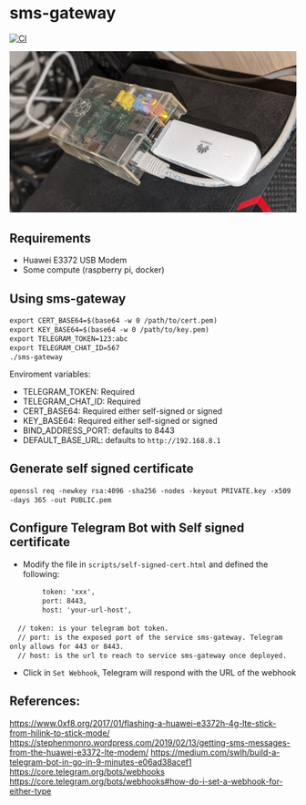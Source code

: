 # sms-gateway
[![CI](https://github.com/jatm80/sms-gateway/actions/workflows/ci.yaml/badge.svg)](https://github.com/jatm80/sms-gateway/actions/workflows/ci.yaml)

![SMS Gateway](./docs/img/sms-gateway.jpg)

## Requirements
- Huawei E3372 USB Modem
- Some compute (raspberry pi, docker)

## Using sms-gateway

```
export CERT_BASE64=$(base64 -w 0 /path/to/cert.pem)
export KEY_BASE64=$(base64 -w 0 /path/to/key.pem)
export TELEGRAM_TOKEN=123:abc 
export TELEGRAM_CHAT_ID=567 
./sms-gateway
```
Enviroment variables:
- TELEGRAM_TOKEN: Required
- TELEGRAM_CHAT_ID: Required
- CERT_BASE64: Required either self-signed or signed
- KEY_BASE64: Required either self-signed or signed
- BIND_ADDRESS_PORT: defaults to 8443
- DEFAULT_BASE_URL:  defaults to `http://192.168.8.1`


## Generate self signed certificate
```
openssl req -newkey rsa:4096 -sha256 -nodes -keyout PRIVATE.key -x509 -days 365 -out PUBLIC.pem
```

## Configure Telegram Bot with Self signed certificate
* Modify the file in `scripts/self-signed-cert.html` and defined the following:
```
        token: 'xxx',
        port: 8443,
        host: 'your-url-host',

  // token: is your telegram bot token.  
  // port: is the exposed port of the service sms-gateway. Telegram only allows for 443 or 8443.
  // host: is the url to reach to service sms-gateway once deployed.         
```  

* Click in `Set Webhook`, Telegram will respond with the URL of the webhook


## References:
https://www.0xf8.org/2017/01/flashing-a-huawei-e3372h-4g-lte-stick-from-hilink-to-stick-mode/
https://stephenmonro.wordpress.com/2019/02/13/getting-sms-messages-from-the-huawei-e3372-lte-modem/
https://medium.com/swlh/build-a-telegram-bot-in-go-in-9-minutes-e06ad38acef1
https://core.telegram.org/bots/webhooks
https://core.telegram.org/bots/webhooks#how-do-i-set-a-webhook-for-either-type
